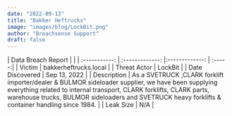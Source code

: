 ```yaml
---
date: "2022-09-13"
title: "Bakker Heftrucks"
image: "images/blog/LockBit.png"
author: "Breachsense Support"
draft: false
---
```


| Data Breach Report           |              | 
| :-----------: | :-------------:     |:-------------:    | :-----:|
| Victim      | bakkerheftrucks.local      | 
| Threat Actor      | LockBit      | 
| Date Discovered      |  Sep 13, 2022     | 
| Description      | As a SVETRUCK ,CLARK forklift importer/dealer & BULMOR sideloader supplier, we have been supplying everything related to internal transport, CLARK forklifts, CLARK parts, warehouse trucks, BULMOR sideloaders and SVETRUCK heavy forklifts & container handling since 1984.       | 
| Leak Size      | N/A      | 

